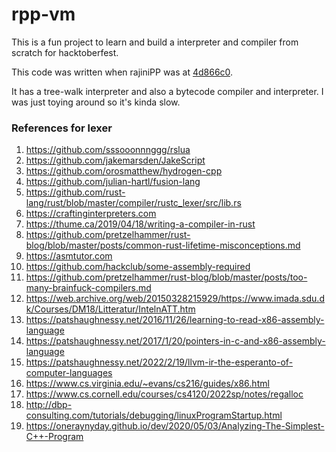 # rpp-vm

This is a fun project to learn and build a interpreter and compiler from scratch for hacktoberfest.

This code was written when rajiniPP was at [4d866c0](https://github.com/aadhithya/rajiniPP/tree/4d866c0093a247d788163111edfa87a6f886ddc5).

It has a tree-walk interpreter and also a bytecode compiler and interpreter.
I was just toying around so it's kinda slow.

### References for lexer

1. https://github.com/sssooonnnggg/rslua
2. https://github.com/jakemarsden/JakeScript
3. https://github.com/orosmatthew/hydrogen-cpp
4. https://github.com/julian-hartl/fusion-lang
5. https://github.com/rust-lang/rust/blob/master/compiler/rustc_lexer/src/lib.rs
6. https://craftinginterpreters.com
7. https://thume.ca/2019/04/18/writing-a-compiler-in-rust
8. https://github.com/pretzelhammer/rust-blog/blob/master/posts/common-rust-lifetime-misconceptions.md
9. https://asmtutor.com
10. https://github.com/hackclub/some-assembly-required
11. https://github.com/pretzelhammer/rust-blog/blob/master/posts/too-many-brainfuck-compilers.md
12. https://web.archive.org/web/20150328215929/https://www.imada.sdu.dk/Courses/DM18/Litteratur/IntelnATT.htm
13. https://patshaughnessy.net/2016/11/26/learning-to-read-x86-assembly-language
14. https://patshaughnessy.net/2017/1/20/pointers-in-c-and-x86-assembly-language
15. https://patshaughnessy.net/2022/2/19/llvm-ir-the-esperanto-of-computer-languages
16. https://www.cs.virginia.edu/~evans/cs216/guides/x86.html
17. https://www.cs.cornell.edu/courses/cs4120/2022sp/notes/regalloc
18. http://dbp-consulting.com/tutorials/debugging/linuxProgramStartup.html
19. https://oneraynyday.github.io/dev/2020/05/03/Analyzing-The-Simplest-C++-Program
